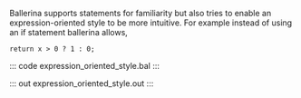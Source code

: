 Ballerina supports statements for familiarity but also tries to enable an expression-oriented style to be more intuitive.
For example instead of using an if statement ballerina allows, 

`return x > 0 ? 1 : 0;`

::: code expression_oriented_style.bal :::

::: out expression_oriented_style.out :::
